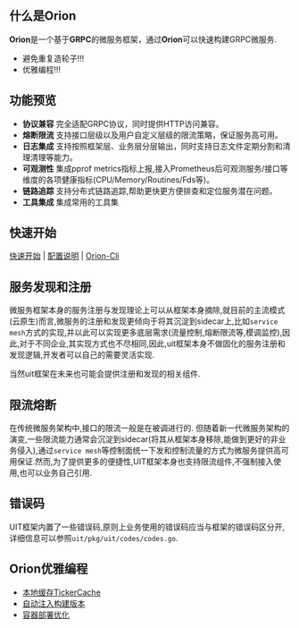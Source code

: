 ## 什么是Orion

**Orion**是一个基于**GRPC**的微服务框架，通过**Orion**可以快速构建GRPC微服务.

- 避免重复造轮子!!!
- 优雅编程!!!

## 功能预览

- **协议兼容** 完全适配GRPC协议，同时提供HTTP访问兼容。
- **熔断限流** 支持接口层级以及用户自定义层级的限流策略，保证服务高可用。
- **日志集成** 支持按照框架层、业务层分层输出，同时支持日志文件定期分割和清理清理等能力。
- **可观测性** 集成pprof metrics指标上报,接入Prometheus后可观测服务/接口等维度的各项健康指标(CPU/Memory/Routines/Fds等)。
- **链路追踪** 支持分布式链路追踪,帮助更快更方便排查和定位服务潜在问题。
- **工具集成** 集成常用的工具集

## 快速开始

[快速开始](./docs/doc_get_start.md) | [配置说明](./docs/doc_config.md) | [Orion-Cli](./docs/doc_cli.md)


## 服务发现和注册

微服务框架本身的服务注册与发现理论上可以从框架本身摘除,就目前的主流模式(云原生)而言,微服务的注册和发现更倾向于将其沉淀到sidecar上,比如`service mesh`方式的实现,并以此可以实现更多底层需求(流量控制,熔断限流等,模调监控),因此,对于不同企业,其实现方式也不尽相同,因此,uit框架本身不做固化的服务注册和发现逻辑,开发者可以自己的需要灵活实现.

当然uit框架在未来也可能会提供注册和发现的相关组件.

## 限流熔断

在传统微服务架构中,接口的限流一般是在被调进行的. 但随着新一代微服务架构的演变,一些限流能力通常会沉淀到sidecar(将其从框架本身移除,能做到更好的非业务侵入),通过`service mesh`等控制面统一下发和控制流量的方式为微服务提供高可用保证.然而,为了提供更多的便捷性,UIT框架本身也支持限流组件,不强制接入使用,也可以业务自己引用.

## 错误码

UIT框架内置了一些错误码,原则上业务使用的错误码应当与框架的错误码区分开,详细信息可以参照`uit/pkg/uit/codes/codes.go`.

## Orion优雅编程

- [本地缓存TickerCache](./docs/doc_ticker_cache.md)
- [自动注入构建版本](./docs/doc_build_tool.md)
- [容器部署优化](./docs/doc_docker.md)